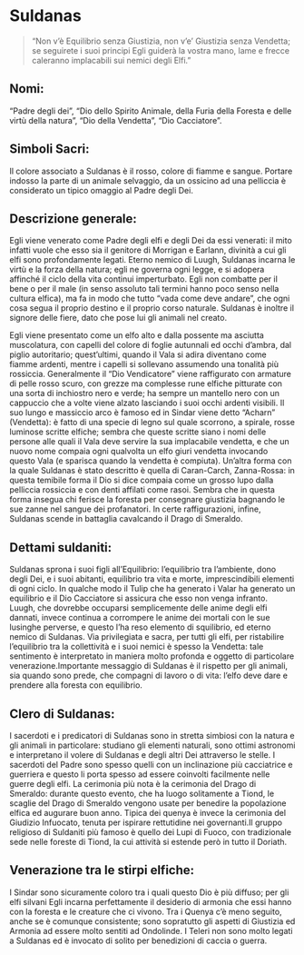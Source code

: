 # Suldanas

> “Non v’è Equilibrio senza Giustizia, non v’e’ Giustizia senza Vendetta; se seguirete i suoi principi Egli guiderà la vostra mano, lame e frecce caleranno implacabili sui nemici degli Elfi.”

## Nomi: 
“Padre degli dei”, “Dio dello Spirito Animale, della Furia della Foresta e delle virtù della natura”, “Dio della Vendetta”, “Dio Cacciatore”.

## Simboli Sacri: 
Il colore associato a Suldanas è il rosso, colore di fiamme e sangue. Portare indosso la parte di un animale selvaggio, da un ossicino ad una pelliccia è considerato un tipico omaggio al Padre degli Dei.

## Descrizione generale:
Egli viene venerato come Padre degli elfi e degli Dei da essi venerati: il mito infatti vuole che esso sia il genitore di Morrigan e Earlann, divinità a cui gli elfi sono profondamente legati. Eterno nemico di Luugh, Suldanas incarna le virtù e la forza della natura; egli ne governa ogni legge, e si adopera affinché il ciclo della vita continui imperturbato. Egli non combatte per il bene o per il male (in senso assoluto tali termini hanno poco senso nella cultura elfica), ma fa in modo che tutto “vada come deve andare”, che ogni cosa segua il proprio destino e il proprio corso naturale. Suldanas è inoltre il signore delle fiere, dato che pose lui gli animali nel creato.

Egli viene presentato come un elfo alto e dalla possente ma asciutta muscolatura, con capelli del colore di foglie autunnali ed occhi d’ambra, dal piglio autoritario; quest’ultimi, quando il Vala si adira diventano come fiamme ardenti, mentre i capelli si sollevano assumendo una tonalità più rossiccia. Generalmente il “Dio Vendicatore” viene raffigurato con armature di pelle rosso scuro, con grezze ma complesse rune elfiche pitturate con una sorta di inchiostro nero e verde; ha sempre un mantello nero con un cappuccio che a volte viene alzato lasciando i suoi occhi ardenti visibili. Il suo lungo e massiccio arco è famoso ed in Sindar viene detto “Acharn” (Vendetta): è fatto di una specie di legno sul quale scorrono, a spirale, rosse luminose scritte elfiche; sembra che queste scritte siano i nomi delle persone alle quali il Vala deve servire la sua implacabile vendetta, e che un nuovo nome compaia ogni qualvolta un elfo giuri vendetta invocando questo Vala (e sparisca quando la vendetta è compiuta). Un’altra forma con la quale Suldanas è stato descritto è quella di Caran-Carch, Zanna-Rossa: in questa temibile forma il Dio si dice compaia come un grosso lupo dalla pelliccia rossiccia e con denti affilati come rasoi. Sembra che in questa forma insegua chi ferisce la foresta per consegnare giustizia bagnando le sue zanne nel sangue dei profanatori. In certe raffigurazioni, infine, Suldanas scende in battaglia cavalcando il Drago di Smeraldo.

## Dettami suldaniti:
Suldanas sprona i suoi figli all’Equilibrio: l’equilibrio tra l’ambiente, dono degli Dei, e i suoi abitanti, equilibrio tra vita e morte, imprescindibili elementi di ogni ciclo. In qualche modo il Tulip che ha generato i Valar ha generato un equilibrio e il Dio Cacciatore si assicura che esso non venga infranto. Luugh, che dovrebbe occuparsi semplicemente delle anime degli elfi dannati, invece continua a corrompere le anime dei mortali con le sue lusinghe perverse, e questo l’ha reso elemento di squilibrio, ed eterno nemico di Suldanas. Via privilegiata e sacra, per tutti gli elfi, per ristabilire l’equilibrio tra la collettività e i suoi nemici è spesso la Vendetta: tale sentimento è interpretato in maniera molto profonda e oggetto di particolare venerazione.Importante messaggio di Suldanas è il rispetto per gli animali, sia quando sono prede, che compagni di lavoro o di vita: l’elfo deve dare e prendere alla foresta con equilibrio.

## Clero di Suldanas:
I sacerdoti e i predicatori di Suldanas sono in stretta simbiosi con la natura e gli animali in particolare: studiano gli elementi naturali, sono ottimi astronomi e interpretano il volere di Suldanas e degli altri Dei attraverso le stelle. I sacerdoti del Padre sono spesso quelli con un inclinazione più cacciatrice e guerriera e questo li porta spesso ad essere coinvolti facilmente nelle guerre degli elfi. La cerimonia più nota è la cerimonia del Drago di Smeraldo: durante questo evento, che ha luogo solitamente a Tiond, le scaglie del Drago di Smeraldo vengono usate per benedire la popolazione elfica ed augurare buon anno. Tipica dei quenya è invece la cerimonia del Giudizio Infuocato, tenuta per ispirare rettutidine nei governanti.Il gruppo religioso di Suldaniti più famoso è quello dei Lupi di Fuoco, con tradizionale sede nelle foreste di Tiond, la cui attività si estende però in tutto il Doriath.

## Venerazione tra le stirpi elfiche:
I Sindar sono sicuramente coloro tra i quali questo Dio è più diffuso; per gli elfi silvani Egli incarna perfettamente il desiderio di armonia che essi hanno con la foresta e le creature che ci vivono. Tra i Quenya c’è meno seguito, anche se è comunque consistente; sono sopratutto gli aspetti di Giustizia ed Armonia ad essere molto sentiti ad Ondolinde. I Teleri non sono molto legati a Suldanas ed è invocato di solito per benedizioni di caccia o guerra.